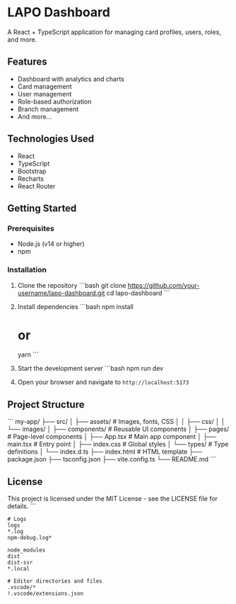 # LAPO Dashboard

A React + TypeScript application for managing card profiles, users, roles, and more.

## Features

- Dashboard with analytics and charts
- Card management
- User management
- Role-based authorization
- Branch management
- And more...

## Technologies Used

- React
- TypeScript
- Bootstrap
- Recharts
- React Router

## Getting Started

### Prerequisites

- Node.js (v14 or higher)
- npm

### Installation

1. Clone the repository
   \`\`\`bash
   git clone https://github.com/your-username/lapo-dashboard.git
   cd lapo-dashboard
   \`\`\`

2. Install dependencies
   \`\`\`bash
   npm install
   # or
   yarn
   \`\`\`

3. Start the development server
   \`\`\`bash
   npm run dev

4. Open your browser and navigate to `http://localhost:5173`

## Project Structure

\`\`\`
my-app/
├── src/
│   ├── assets/             # Images, fonts, CSS
│   │   ├── css/
│   │   └── images/
│   ├── components/         # Reusable UI components
│   ├── pages/              # Page-level components
│   ├── App.tsx             # Main app component
│   ├── main.tsx            # Entry point
│   ├── index.css           # Global styles
│   └── types/              # Type definitions
│       └── index.d.ts
├── index.html              # HTML template
├── package.json
├── tsconfig.json
├── vite.config.ts
└── README.md
\`\`\`

## License

This project is licensed under the MIT License - see the LICENSE file for details.
\`\`\`

```gitignore file=".gitignore"
# Logs
logs
*.log
npm-debug.log*

node_modules
dist
dist-ssr
*.local

# Editor directories and files
.vscode/*
!.vscode/extensions.json